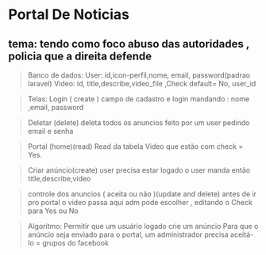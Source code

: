 # Portal De Noticias 

## tema: tendo como foco abuso das autoridades , policia que a direita defende 

> Banco de dados:
User: id,icon-perfil,nome, email, password(padrao laravel)
Video: id, title,describe,video_file ,Check default= No, user_id

> Telas:
Login ( create )
 campo de cadastro e login
 mandando : nome ,email, password
 
> Deletar (delete)
  deleta todos os anuncios feito por um user
  pedindo email e senha 
  
> Portal (home)(read)
 Read da tabela Video que estão com check = Yes.
 
> Criar anúncio(create)
  user precisa estar logado
  o user manda então title,describe,video 
  
> controle dos anuncios ( aceita ou não )(update and delete)
  antes de ir pro portal o video passa aqui 
  adm pode escolher , editando o Check para Yes ou No
  

> Algoritmo:
Permitir que um usuário logado crie um anúncio
Para que o anúncio seja enviado para o portal, um administrador precisa aceitá-lo = grupos do facebook


 

